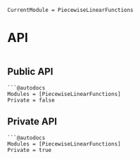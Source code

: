 ```@meta
CurrentModule = PiecewiseLinearFunctions
```

# API

```@index
```

## Public API

```@docs
```@autodocs
Modules = [PiecewiseLinearFunctions]
Private = false
```
## Private API

```@docs
```@autodocs
Modules = [PiecewiseLinearFunctions]
Private = true
```

